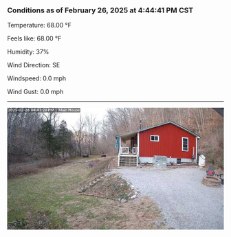 ### Conditions as of February 26, 2025 at 4:44:41 PM CST 

Temperature: 68.00 &deg;F

Feels like: 68.00 &deg;F

Humidity: 37%

Wind Direction: SE

Windspeed: 0.0 mph

Wind Gust: 0.0 mph

---

<img src="./images/latest.jpeg"/>

